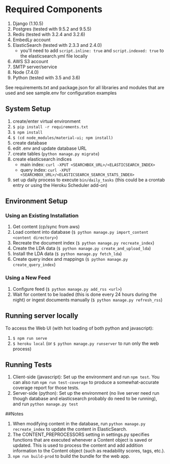 # Required Components
1. Django (1.10.5)
2. Postgres (tested with 9.5.2 and 9.5.5)
3. Redis (tested with 3.2.4 and 3.2.6)
4. EmbedLy account
5. ElasticSearch  (tested with 2.3.3 and 2.4.0)
    - you'll need to add `script.inline: true` and `script.indexed: true` to the 
      elasticsearch.yml file locally
6. AWS S3 account
7. SMTP server/service
8. Node (7.4.0)
9. Python (tested with 3.5 and 3.6)

See requirements.txt and package.json for all libraries and modules that are 
used and see sample.env for configuration examples

## System Setup
1. create/enter virtual environment
2. `$ pip install -r requirements.txt`
3. `$ npm install`
4. `$ (cd node_modules/material-ui; npm install)`
5. create database
6. edit .env and update database URL
7. create tables (`python manage.py migrate`)
8. create elasticsearch indices
    - main index: `curl -XPUT <SEARCHBOX_URL>/<ELASTICSEARCH_INDEX>`
    - query index: `curl -XPUT <SEARCHBOX_URL>/<ELASTICSEARCH_SEARCH_STATS_INDEX>`
9. set up daily process to execute `bin/daily_tasks` (this could be a crontab entry or using the Heroku Scheduler add-on)

## Environment Setup
### Using an Existing Installation
1. Get content (cp/sync from aws)
2. Load content into database (`$ python manage.py import_content <content directory>`)
3. Recreate the document index (`$ python manage.py recreate_index`)
4. Create the LDA data (`$ python manage.py create_and_upload_lda`)
5. Install the LDA data (`$ python manage.py fetch_lda`)
6. Create query index and mappings (`$ python manage.py create_query_index`)

### Using a New Feed
1. Configure feed (`$ python manage.py add_rss <url>`)
2. Wait for content to be loaded (this is done every 24 hours during the night)
   or ingest documents manually (`$ python manage.py refresh_rss`)


## Running server locally
To access the Web UI (with hot loading of both python and javascript):
1. `$ npm run serve`
2. `$ heroku local` (or `$ python manage.py runserver` to run only the web 
   process)

## Running Tests
1. Client-side (javascript): Set up the environment and run `npm test`. You can 
   also run `npm run test-coverage` to produce a somewhat-accurate coverage 
   report for those tests.
2. Server-side (python): Set up the environment (no live server need run though 
   database and elasticsearch probably do need to be running), and run 
   `python manage.py test`

##Notes
1. When modifying content in the database, run `python manage.py recreate_index` to update the content in ElasticSearch.
2. The CONTENT_PREPROCESSORS setting in settings.py specifies functions that are executed whenever a Content object is saved or updated.  This is used to process the content and add addition information to the Content object (such as readability scores, tags, etc.).
3. `npm run build-prod` to build the bundle for the web app.

